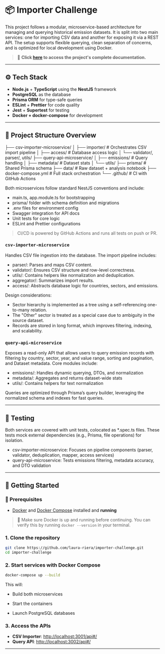 # 📦 Importer Challenge

This project follows a modular, microservice-based architecture for managing and querying historical emission datasets. It is split into two main services: one for importing CSV data and another for exposing it via a REST API. The setup supports flexible querying, clean separation of concerns, and is optimized for local development using Docker.

> 📄 **Click [here](https://drive.google.com/file/d/12n98iNz19cjwC0J58YCy2mmviVLF4ztB/view?usp=sharing) to access the project's complete documentation.**

---

## ⚙️ Tech Stack

- **Node.js** + **TypeScript** using the **NestJS** framework
- **PostgreSQL** as the database
- **Prisma ORM** for type-safe queries
- **ESLint** + **Prettier** for code quality
- **Jest** + **Supertest** for testing
- **Docker + docker-compose** for development

---

## 📁 Project Structure Overview

├── csv-importer-microservice/
│   ├── importer/         # Orchestrates CSV import pipeline
│   ├── access/           # Database access logic
│   └── validator/, parser/, utils/
├── query-api-microservice/
│   ├── emissions/        # Query handling
│   ├── metadata/         # Dataset stats
│   └── utils/
├── prisma/               # Shared Prisma schema
├── data/                 # Raw dataset + analysis notebook
├── docker-compose.yml    # Full stack orchestration
└── .github/              # CI with GitHub Actions

Both microservices follow standard NestJS conventions and include:

- main.ts, app.module.ts for bootstrapping
- prisma/ folder with schema definition and migrations
- .env files for environment config
- Swagger integration for API docs
- Unit tests for core logic
- ESLint and Prettier configurations

> CI/CD is powered by GitHub Actions and runs all tests on push or PR.

### `csv-importer-microservice`

Handles CSV file ingestion into the database. The import pipeline includes:

- parser/: Parses and maps CSV content.
- validator/: Ensures CSV structure and row-level correctness.
- utils/: Contains helpers like normalization and deduplication.
- aggregator/: Summarizes import results.
- access/: Abstracts database logic for countries, sectors, and emissions.

Design considerations:

- Sector hierarchy is implemented as a tree using a self-referencing one-to-many relation.
- The "Other" sector is treated as a special case due to ambiguity in the source dataset.
- Records are stored in long format, which improves filtering, indexing, and scalability.

### `query-api-microservice`

Exposes a read-only API that allows users to query emission records with filtering by country, sector, year, and value range, sorting and pagination, and Dataset metadata. Core modules include:

- emissions/: Handles dynamic querying, DTOs, and normalization
- metadata/: Aggregates and returns dataset-wide stats
- utils/: Contains helpers for text normalization

Queries are optimized through Prisma’s query builder, leveraging the normalized schema and indexes for fast queries.

---

## 🧪 Testing

Both services are covered with unit tests, colocated as *.spec.ts files. These tests mock external dependencies (e.g., Prisma, file operations) for isolation.

- csv-importer-microservice: Focuses on pipeline components (parser, validator, deduplication, mapper, access services)
- query-api-microservice: Tests emissions filtering, metadata accuracy, and DTO validation

---

## 🚀 Getting Started

### 🐳 Prerequisites

- [Docker](https://www.docker.com/) and [Docker Compose](https://docs.docker.com/compose/) installed and **running**

> 📌 Make sure Docker is up and running before continuing. You can verify this by running `docker --version` in your terminal.

### 1. Clone the repository

```bash
git clone https://github.com/laura-riera/importer-challenge.git
cd importer-challenge
```

### 2. Start services with Docker Compose

```bash
docker-compose up --build
```

This will:

- Build both microservices

- Start the containers

- Launch PostgreSQL databases

### 3. Access the APIs

- **CSV Importer**: [http://localhost:3001/api#/](http://localhost:3001/api#/)
- **Query API**: [http://localhost:3002/api#/](http://localhost:3002/api#/)

---
